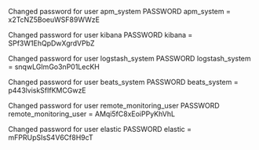 Changed password for user apm_system
PASSWORD apm_system = x2TcNZ5BoeuWSF89WWzE

Changed password for user kibana
PASSWORD kibana = SPf3W1EhQpDwXgrdVPbZ

Changed password for user logstash_system
PASSWORD logstash_system = snqwLGImGo3nP01LecKH

Changed password for user beats_system
PASSWORD beats_system = p443lviskSfIfKMCGwzE

Changed password for user remote_monitoring_user
PASSWORD remote_monitoring_user = AMqi5fC8xEoiPPyKhVhL

Changed password for user elastic
PASSWORD elastic = mFPRUpSIsS4V6Cf8H9cT
